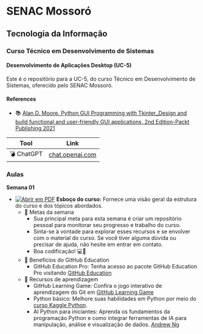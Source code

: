 # SENAC Mossoró
## Tecnologia da Informação
### Curso Técnico em Desenvolvimento de Sistemas 
#### Desenvolvimento de Aplicações Desktop (UC-5)

Este é o repositório para a UC-5, do curso Técnico em Desenvolvimento de Sistemas, oferecido pelo SENAC Mossoró.

#### References

- :books: [Alan D. Moore. Python GUI Programming with Tkinter_Design and build functional and user-friendly GUI applications, 2nd Edition-Packt Publishing 2021](link)

| Tool | Link |
|------|------|
| :bomb: ChatGPT | [chat.openai.com](https://chat.openai.com/chat) |


### Aulas

**Semana 01**
- [![Abrir em PDF](https://img.shields.io/badge/-PDF-EC1C24?style=flat-square&logo=adobeacrobatreader)](link) **Esboço do curso:** Fornece uma visão geral da estrutura do curso e dos tópicos abordados.
  - 🎯 Metas da semana
    - Sua principal meta para esta semana é criar um repositório pessoal para monitorar seu progresso e trabalho do curso.
    - Sinta-se à vontade para explorar esses recursos e se envolver com o material do curso. Se você tiver alguma dúvida ou precisar de ajuda, não hesite em entrar em contato.
    - Boa codificação! 💻🚀
  - 🎉 Benefícios do GitHub Education
      - GitHub Education Pro: Tenha acesso ao pacote GitHub Education Pro visitando [GitHub Education](https://education.github.com/pack)
  - 📖 Recursos de aprendizagem
      - GitHub Learning Game: Confira o jogo interativo de aprendizagem do Git em [GitHub Learning Game](https://learngitbranching.js.org/)
      - Python básico: Melhore suas habilidades em Python por meio do [curso Kaggle Python](https://www.kaggle.com/learn/python).
      - AI Python para iniciantes: Aprenda os fundamentos da programação Python e como integrar ferramentas de IA para manipulação, análise e visualização de dados. [Andrew Ng](https://www.deeplearning.ai/short-courses/ai-python-for-beginners/)
